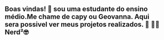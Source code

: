 ## Boas vindas! 👋 sou uma estudante do ensino médio.Me chame de capy ou Geovanna. Aqui sera possivel ver meus projetos realizados. 🌝 🏋️‍♂️ Nerd²🤓
<!--
**capybara2212/capybara2212** is a ✨ _special_ ✨ repository because its `README.md` (this file) appears on your GitHub profile.

Here are some ideas to get you started:

- 🔭 I’m currently working on ...
- 🌱 I’m currently learning ...
- 👯 I’m looking to collaborate on ...
- 🤔 I’m looking for help with ...
- 💬 Ask me about ...
- 📫 How to reach me: ...
- 😄 Pronouns: ...
- ⚡ Fun fact: ...
-->
